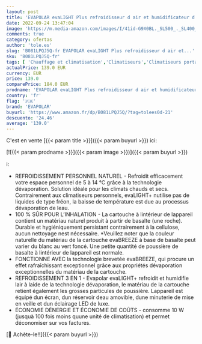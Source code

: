 ```yaml
---
layout: post
title: 'EVAPOLAR evaLIGHT Plus refroidisseur d air et humidificateur d air portable avec rétroéclairage LED à spectre complet - Silencieux  facile à utiliser  élégant et efficace - Noir  ev-1500'
date: 2022-09-24 13:47:04
image: 'https://m.media-amazon.com/images/I/41id-G9X0BL._SL500_._SL400_.jpg'
comments: true
category: ofertas
author: 'tole.es'
slug: 'B081LPQJ5Q-fr EVAPOLAR evaLIGHT Plus refroidisseur d air et...'
sku: 'B081LPQJ5Q-fr'
tags: [ 'Chauffage et climatisation','Climatiseurs','Climatiseurs portables','Cuisine et Maison','evapolar','🇫🇷', ]
actualPrice: 139.0 EUR
currency: EUR
price: 139.0
comparePrice: 184.0 EUR
prodname: 'EVAPOLAR evaLIGHT Plus refroidisseur d air et humidificateur d air portable avec rétroéclairage LED à spectre complet - Silencieux  facile à utiliser  élégant et efficace - Noir  ev-1500'
country: 'fr'
flag: '🇫🇷'
brand: 'EVAPOLAR'
buyurl: 'https://www.amazon.fr/dp/B081LPQJ5Q/?tag=tolees0d-21'
descuento: '24.46'
average: '139.0'
---
```


C'est en vente [{{< param title >}}]({{< param buyurl >}}) ici:

[![{{< param prodname >}}]({{< param image >}})]({{< param buyurl >}})

ℹ️:

- REFROIDISSEMENT PERSONNEL NATUREL - Refroidit efficacement votre espace personnel de 5 à 14 °C grâce à la technologie dévaporation. Solution idéale pour les climats chauds et secs. Contrairement aux climatiseurs personnels, evaLIGHT+ nutilise pas de liquides de type fréon, la baisse de température est due au processus dévaporation de leau.
- 100 % SÛR POUR L’INHALATION - La cartouche à lintérieur de lappareil contient un matériau naturel produit à partir de basalte (une roche). Durable et hygiéniquement persistant contrairement à la cellulose, aucun nettoyage nest nécessaire. *Veuillez noter que la couleur naturelle du matériau de la cartouche evaBREEZE à base de basalte peut varier du blanc au vert foncé. Une petite quantité de poussière de basalte à lintérieur de lappareil est normale.
- FONCTIONNE AVEC la technologie brevetée evaBREEZE, qui procure un effet rafraîchissant exceptionnel grâce aux propriétés dévaporation exceptionnelles du matériau de la cartouche.
- REFROIDISSEMENT 3 EN 1 - Evapolar evaLIGHT+ refroidit et humidifie lair à laide de la technologie dévaporation, le matériau de la cartouche retient également les grosses particules de poussière. Lappareil est équipé dun écran, dun réservoir deau amovible, dune minuterie de mise en veille et dun éclairage LED de luxe.
- ÉCONOMIE DÉNERGIE ET ÉCONOMIE DE COÛTS - consomme 10 W (jusquà 100 fois moins quune unité de climatisation) et permet déconomiser sur vos factures.

[🛒 Achète-le!!]({{< param buyurl >}})
